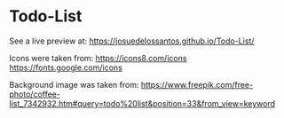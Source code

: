 # Todo-List

See a live preview at: https://josuedelossantos.github.io/Todo-List/

Icons were taken from:
https://icons8.com/icons
https://fonts.google.com/icons

Background image was taken from:
https://www.freepik.com/free-photo/coffee-list_7342932.htm#query=todo%20list&position=33&from_view=keyword

